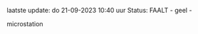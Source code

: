 laatste update: 
do 21-09-2023 10:40   uur 
Status: FAALT - geel - 
<div class="service Y">microstation</div>